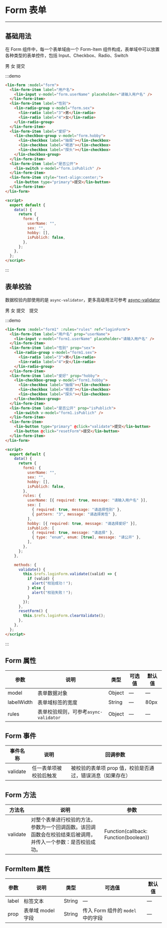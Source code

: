 <script>
export default {
  data() {
    return {
      form: {
        userName: "",
        sex: "",
        hobby: [],
        isPublich: false
      },
      form1: {
        userName: "",
        sex: "",
        hobby: [],
        isPublich: false
      },
      rules: {
        userName: [{ required: true, message: "请输入用户名" }],
        sex: [
          { required: true, message: "请选择性别" },
          { pattern: "3", message: "请选择男性" }
        ],
        hobby: [{ required: true, message: "请选择爱好" }],
        isPublich: [
          { required: true, message: "请选择" },
          { type: "enum", enum: [true], message: "请公开" }
        ]
      }
    };
  },
  methods: {
    validate() {
      this.$refs.loginForm.validate(valid => {
        if (valid) {
          alert("校验成功！");
        } else {
          alert("校验失败！");
        }
      });
    },
    resetForm() {
      this.$refs.loginForm.clearValidate();
    },
  }
};
</script>

# Form 表单

---

## 基础用法

在 Form 组件中，每一个表单域由一个 Form-Item 组件构成，表单域中可以放置各种类型的表单控件，包括 Input、Checkbox、Radio、Switch

<div class='demo-block'>
     <lin-form :model="form">
      <lin-form-item label="用户名">
        <lin-input v-model="form.userName" placeholder="请输入用户名" />
      </lin-form-item>
      <lin-form-item label="性别">
        <lin-radio-group v-model="form.sex">
          <lin-radio label="3">男</lin-radio>
          <lin-radio label="4">女</lin-radio>
        </lin-radio-group>
      </lin-form-item>
      <lin-form-item label="爱好">
        <lin-checkbox-group v-model="form.hobby">
          <lin-checkbox label="抽烟"></lin-checkbox>
          <lin-checkbox label="喝酒"></lin-checkbox>
          <lin-checkbox label="探头"></lin-checkbox>
        </lin-checkbox-group>
      </lin-form-item>
      <lin-form-item label="是否公开">
        <lin-switch v-model="form.sPublich" />
      </lin-form-item>
      <lin-form-item style='text-align:center;'>
        <lin-button type="primary">提交</lin-button>
      </lin-form-item>
    </lin-form>
</div>

:::demo

```html
<lin-form :model="form">
  <lin-form-item label="用户名">
    <lin-input v-model="form.userName" placeholder="请输入用户名" />
  </lin-form-item>
  <lin-form-item label="性别">
    <lin-radio-group v-model="form.sex">
      <lin-radio label="3">男</lin-radio>
      <lin-radio label="4">女</lin-radio>
    </lin-radio-group>
  </lin-form-item>
  <lin-form-item label="爱好">
    <lin-checkbox-group v-model="form.hobby">
      <lin-checkbox label="抽烟"></lin-checkbox>
      <lin-checkbox label="喝酒"></lin-checkbox>
      <lin-checkbox label="探头"></lin-checkbox>
    </lin-checkbox-group>
  </lin-form-item>
  <lin-form-item label="是否公开">
    <lin-switch v-model="form.isPublich" />
  </lin-form-item>
  <lin-form-item style="text-align:center;">
    <lin-button type="primary">提交</lin-button>
  </lin-form-item>
</lin-form>

<script>
  export default {
    data() {
      return {
        form: {
          userName: "",
          sex: "",
          hobby: [],
          isPublich: false,
        },
      };
    },
  };
</script>
```

:::

## 表单校验

数据校验内部使用的是 `async-validator`，更多高级用法可参考 [async-validator](https://github.com/yiminghe/async-validator)

<div class='demo-block'>
  <lin-form :model="form1" :rules="rules" ref="loginForm">
      <lin-form-item label="用户名" prop="userName">
        <lin-input v-model="form1.userName" placeholder="请输入用户名" />
      </lin-form-item>
      <lin-form-item label="性别" prop="sex">
        <lin-radio-group v-model="form1.sex">
          <lin-radio label="3">男</lin-radio>
          <lin-radio label="4">女</lin-radio>
        </lin-radio-group>
      </lin-form-item>
      <lin-form-item label="爱好" prop="hobby">
        <lin-checkbox-group v-model="form1.hobby">
          <lin-checkbox label="抽烟"></lin-checkbox>
          <lin-checkbox label="喝酒"></lin-checkbox>
          <lin-checkbox label="探头"></lin-checkbox>
        </lin-checkbox-group>
      </lin-form-item>
      <lin-form-item label="是否公开" prop="isPublich">
        <lin-switch v-model="form1.isPublich" />
      </lin-form-item>
      <lin-form-item>
        <lin-button type="primary" @click="validate">提交</lin-button>
        <lin-button style="margin-left:10px" @click="resetForm">提交</lin-button>
      </lin-form-item>
    </lin-form>
</div>

:::demo

```html
<lin-form :model="form1" :rules="rules" ref="loginForm">
  <lin-form-item label="用户名" prop="userName">
    <lin-input v-model="form1.userName" placeholder="请输入用户名" />
  </lin-form-item>
  <lin-form-item label="性别" prop="sex">
    <lin-radio-group v-model="form1.sex">
      <lin-radio label="3">男</lin-radio>
      <lin-radio label="4">女</lin-radio>
    </lin-radio-group>
  </lin-form-item>
  <lin-form-item label="爱好" prop="hobby">
    <lin-checkbox-group v-model="form1.hobby">
      <lin-checkbox label="抽烟"></lin-checkbox>
      <lin-checkbox label="喝酒"></lin-checkbox>
      <lin-checkbox label="探头"></lin-checkbox>
    </lin-checkbox-group>
  </lin-form-item>
  <lin-form-item label="是否公开" prop="isPublich">
    <lin-switch v-model="form1.isPublich" />
  </lin-form-item>
  <lin-form-item>
    <lin-button type="primary" @click="validate">提交</lin-button>
    <lin-button @click="resetForm">提交</lin-button>
  </lin-form-item>
</lin-form>

<script>
  export default {
    data() {
      return {
        form1: {
          userName: "",
          sex: "",
          hobby: [],
          isPublich: false,
        },
        rules: {
          userName: [{ required: true, message: "请输入用户名" }],
          sex: [
            { required: true, message: "请选择性别" },
            { pattern: "3", message: "请选择男性" },
          ],
          hobby: [{ required: true, message: "请选择爱好" }],
          isPublich: [
            { required: true, message: "请选择" },
            { type: "enum", enum: [true], message: "请公开" },
          ],
        },
      };
    },

    methods: {
      validate() {
        this.$refs.loginForm.validate((valid) => {
          if (valid) {
            alert("校验成功！");
          } else {
            alert("校验失败！");
          }
        });
      },
      resetForm() {
        this.$refs.loginForm.clearValidate();
      },
    },
  };
</script>
```

:::

## Form 属性

| 参数       | 说明                                  | 类型   | 可选值 | 默认值 |
| ---------- | ------------------------------------- | ------ | ------ | ------ |
| model      | 表单数据对象                          | Object | —      | —      |
| labelWidth | 表单域标签的宽度                      | String | —      | 80px   |
| rules      | 表单校验规则，可参考`async-validator` | Object | —      | —      |

## Form 事件

| 事件名称 | 说明                   | 回调参数                                                   |
| -------- | ---------------------- | ---------------------------------------------------------- |
| validate | 任一表单项被校验后触发 | 被校验的表单项 prop 值，校验是否通过，错误消息（如果存在） |

## Form 方法

| 方法名   | 说明                                                                                                         | 参数                                  |
| -------- | ------------------------------------------------------------------------------------------------------------ | ------------------------------------- |
| validate | 对整个表单进行校验的方法，参数为一个回调函数。该回调函数会在校验结束后被调用，并传入一个参数：是否校验成功。 | Function(callback: Function(boolean)) |

## FormItem 属性

| 参数  | 说明              | 类型   | 可选值                            | 默认值 |
| ----- | ----------------- | ------ | --------------------------------- | ------ |
| label | 标签文本          | String | —                                 | —      |
| prop  | 表单域 model 字段 | String | 传入 Form 组件的 `model` 中的字段 | —      |
